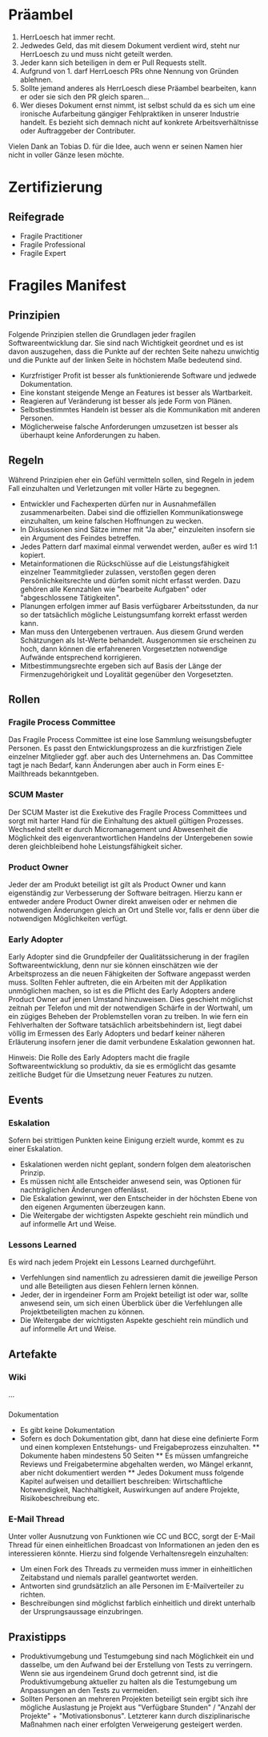 # Präambel
1. HerrLoesch hat immer recht.
2. Jedwedes Geld, das mit diesem Dokument verdient wird, steht nur HerrLoesch zu und muss nicht geteilt werden.
3. Jeder kann sich beteiligen in dem er Pull Requests stellt.
4. Aufgrund von 1. darf HerrLoesch PRs ohne Nennung von Gründen ablehnen.
5. Sollte jemand anderes als HerrLoesch diese Präambel bearbeiten, kann er oder sie sich den PR gleich sparen...
6. Wer dieses Dokument ernst nimmt, ist selbst schuld da es sich um eine ironische Aufarbeitung gängiger Fehlpraktiken in unserer Industrie handelt. Es bezieht sich demnach nicht auf konkrete Arbeitsverhältnisse oder Auftraggeber der Contributer.

Vielen Dank an Tobias D. für die Idee, auch wenn er seinen Namen hier nicht in voller Gänze lesen möchte.

# Zertifizierung
## Reifegrade
* Fragile Practitioner
* Fragile Professional 
* Fragile Expert


# Fragiles Manifest
## Prinzipien
Folgende Prinzipien stellen die Grundlagen jeder fragilen Softwareentwicklung dar. Sie sind nach Wichtigkeit geordnet und es ist davon auszugehen, dass die Punkte auf der rechten Seite nahezu unwichtig und die Punkte auf der linken Seite in höchstem Maße bedeutend sind.

* Kurzfristiger Profit ist besser als funktionierende Software und jedwede Dokumentation.
* Eine konstant steigende Menge an Features ist besser als Wartbarkeit.
* Reagieren auf Veränderung ist besser als jede Form von Plänen.
* Selbstbestimmtes Handeln ist besser als die Kommunikation mit anderen Personen.
* Möglicherweise falsche Anforderungen umzusetzen ist besser als überhaupt keine Anforderungen zu haben.

## Regeln
Während Prinzipien eher ein Gefühl vermitteln sollen, sind Regeln in jedem Fall einzuhalten und Verletzungen mit voller Härte zu begegnen.

* Entwickler und Fachexperten dürfen nur in Ausnahmefällen zusammenarbeiten. Dabei sind die offiziellen Kommunikationswege einzuhalten, um keine falschen Hoffnungen zu wecken.
* In Diskussionen sind Sätze immer mit "Ja aber," einzuleiten insofern sie ein Argument des Feindes betreffen.
* Jedes Pattern darf maximal einmal verwendet werden, außer es wird 1:1 kopiert.
* Metainformationen die Rückschlüsse auf die Leistungsfähigkeit einzelner Teammitglieder zulassen, verstoßen gegen deren Persönlichkeitsrechte und dürfen somit nicht erfasst werden. Dazu gehören alle Kennzahlen wie "bearbeite Aufgaben" oder "abgeschlossene Tätigkeiten".
* Planungen erfolgen immer auf Basis verfügbarer Arbeitsstunden, da nur so der tatsächlich mögliche Leistungsumfang korrekt erfasst werden kann.
* Man muss den Untergebenen vertrauen. Aus diesem Grund werden Schätzungen als Ist-Werte behandelt. Ausgenommen sie erscheinen zu hoch, dann können die erfahreneren Vorgesetzten notwendige Aufwände entsprechend korrigieren.
* Mitbestimmungsrechte ergeben sich auf Basis der Länge der Firmenzugehörigkeit und Loyalität gegenüber den Vorgesetzten.

## Rollen
### Fragile Process Committee
Das Fragile Process Committee ist eine lose Sammlung weisungsbefugter Personen. Es passt den Entwicklungsprozess an die kurzfristigen Ziele einzelner Mitglieder ggf. aber auch des Unternehmens an. Das Committee tagt je nach Bedarf, kann Änderungen aber auch in Form eines E-Mailthreads bekanntgeben.

### SCUM Master
Der SCUM Master ist die Exekutive des Fragile Process Committees und sorgt mit harter Hand für die Einhaltung des aktuell gültigen Prozesses. Wechselnd stellt er durch Micromanagement und Abwesenheit die Möglichkeit des eigenverantwortlichen Handelns der Untergebenen sowie deren gleichbleibend hohe Leistungsfähigkeit sicher.

### Product Owner
Jeder der am Produkt beteiligt ist gilt als Product Owner und kann eigenständig zur Verbesserung der Software beitragen. Hierzu kann er entweder andere Product Owner direkt anweisen oder er nehmen die notwendigen Änderungen gleich an Ort und Stelle vor, falls er denn über die notwendigen Möglichkeiten verfügt.

### Early Adopter
Early Adopter sind die Grundpfeiler der Qualitätssicherung in der fragilen Softwareentwicklung, denn nur sie können einschätzen wie der Arbeitsprozess an die neuen Fähigkeiten der Software angepasst werden muss. Sollten Fehler auftreten, die ein Arbeiten mit der Applikation unmöglichen machen, so ist es die Pflicht des Early Adopters andere Product Owner auf jenen Umstand hinzuweisen. Dies geschieht möglichst zeitnah per Telefon und mit der notwendigen Schärfe in der Wortwahl, um ein zügiges Beheben der Problemstellen voran zu treiben. In wie fern ein Fehlverhalten der Software tatsächlich arbeitsbehindern ist, liegt dabei völlig im Ermessen des Early Adopters und bedarf keiner näheren Erläuterung insofern jener die damit verbundene Eskalation gewonnen hat.

Hinweis: Die Rolle des Early Adopters macht die fragile Softwareentwicklung so produktiv, da sie es ermöglicht das gesamte zeitliche Budget für die Umsetzung neuer Features zu nutzen.

## Events
### Eskalation
Sofern bei strittigen Punkten keine Einigung erzielt wurde, kommt es zu einer Eskalation.
* Eskalationen werden nicht geplant, sondern folgen dem aleatorischen Prinzip.
* Es müssen nicht alle Entscheider anwesend sein, was Optionen für nachträglichen Änderungen offenlässt.
* Die Eskalation gewinnt, wer den Entscheider in der höchsten Ebene von den eigenen Argumenten überzeugen kann.
* Die Weitergabe der wichtigsten Aspekte geschieht rein mündlich und auf informelle Art und Weise.

### Lessons Learned
Es wird nach jedem Projekt ein Lessons Learned durchgeführt.
* Verfehlungen sind namentlich zu adressieren damit die jeweilige Person und alle Beteiligten aus diesen Fehlern lernen können.
* Jeder, der in irgendeiner Form am Projekt beteiligt ist oder war, sollte anwesend sein, um sich einen Überblick über die Verfehlungen alle Projektbeteiligten machen zu können.
* Die Weitergabe der wichtigsten Aspekte geschieht rein mündlich und auf informelle Art und Weise.



## Artefakte
### Wiki
...

###
Dokumentation
*	Es gibt keine Dokumentation
*	Sofern es doch Dokumentation gibt, dann hat diese eine definierte Form und einen komplexen Entstehungs- und Freigabeprozess einzuhalten.
** Dokumente haben mindestens 50 Seiten
** Es müssen umfangreiche Reviews und Freigabetermine abgehalten werden, wo Mängel erkannt, aber nicht dokumentiert werden
** Jedes Dokument muss folgende Kapitel aufweisen und detailliert beschreiben: Wirtschaftliche Notwendigkeit, Nachhaltigkeit, Auswirkungen auf andere Projekte, Risikobeschreibung etc.


### E-Mail Thread
Unter voller Ausnutzung von Funktionen wie CC und BCC, sorgt der E-Mail Thread für einen einheitlichen Broadcast von Informationen an jeden den es interessieren könnte. Hierzu sind folgende Verhaltensregeln einzuhalten:
* Um einen Fork des Threads zu vermeiden muss immer in einheitlichen Zeitabstand und niemals parallel geantwortet werden.
* Antworten sind grundsätzlich an alle Personen im E-Mailverteiler zu richten.
* Beschreibungen sind möglichst farblich einheitlich und direkt unterhalb der Ursprungsaussage einzubringen.

## Praxistipps
* Produktivumgebung und Testumgebung sind nach Möglichkeit ein und dasselbe, um den Aufwand bei der Erstellung von Tests zu verringern. Wenn sie aus irgendeinem Grund doch getrennt sind, ist die Produktivumgebung aktueller zu halten als die Testumgebung um Anpassungen an den Tests zu vermeiden.
* Sollten Personen an mehreren Projekten beteiligt sein ergibt sich ihre mögliche Auslastung je Projekt aus "Verfügbare Stunden" / "Anzahl der Projekte" + "Motivationsbonus". Letzterer kann durch disziplinarische Maßnahmen nach einer erfolgten Verweigerung gesteigert werden.
